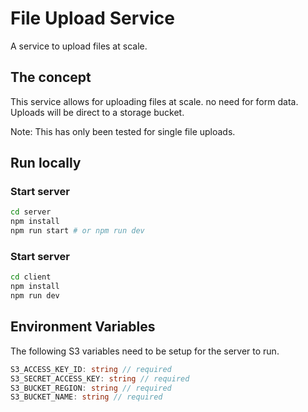# File Upload Service

A service to upload files at scale.

## The concept
This service allows for uploading files at scale. no need for form data. Uploads will be direct to a storage bucket.

Note: This has only been tested for single file uploads.


## Run locally

### Start server
```bash
cd server
npm install
npm run start # or npm run dev
```

### Start server
```bash
cd client
npm install
npm run dev
```

## Environment Variables
The following S3 variables need to be setup for the server to run.
```typescript
S3_ACCESS_KEY_ID: string // required
S3_SECRET_ACCESS_KEY: string // required
S3_BUCKET_REGION: string // required
S3_BUCKET_NAME: string // required
```